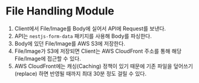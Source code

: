 # File Handling Module

1. Client에서 File/Image를 Body에 실어서 API에 Request를 보낸다.
2. API는 `nestjs-form-data` 패키지를 사용해 Body를 파싱한다.
3. Body에 있던 File/Image를 AWS S3에 저장한다.
4. File/Image가 S3에 저장되면 Client는 AWS CloudFront 주소를 통해 해당 File/Image에 접근할 수 있다.
5. AWS CloudFront에는 캐싱(Caching) 정책이 있기 때문에 기존 파일을 덮어쓰기(replace) 하면 반영될 때까지 최대 30분 정도 걸릴 수 있다.
